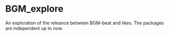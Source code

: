 # BGM_explore
An exploration of the releance between BGM-beat and likes.
The packages are independent up to now.

